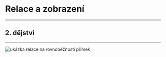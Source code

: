 # Relace a zobrazení
---
## 2. dějství
---
![ukázka relace na rovnoběžnosti přímek](slides-img/rel1.png)
